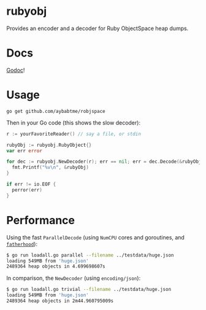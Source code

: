 # rubyobj

Provides an encoder and a decoder for Ruby ObjectSpace heap dumps.

# Docs

[Godoc](http://godoc.org/github.com/aybabtme/rubyobj)!

# Usage

```
go get github.com/aybabtme/robjspace
```

Then in your Go code (this shows the slow decoder):

```go
r := yourFavoriteReader() // say a file, or stdin

rubyObj := rubyobj.RubyObject{}
var err error

for dec := rubyobj.NewDecoder(r); err == nil; err = dec.Decode(&rubyObj) {
  fmt.Printf("%v\n", &rubyObj)
}

if err != io.EOF {
  perror(err)
}
```

# Performance

Using the fast `ParallelDecode` (using `NumCPU` cores and goroutines, and
[`fatherhood`](https://github.com/aybabtme/fatherhood)):

```bash
$ go run loadall.go parallel --filename ../testdata/huge.json
loading 549MB from 'huge.json'
2489364 heap objects in 4.699698607s
```

In comparison, the `NewDecoder` (using `encoding/json`):

```bash
$ go run loadall.go trivial --filename ../testdata/huge.json
loading 549MB from 'huge.json'
2489364 heap objects in 2m44.960795009s
```
